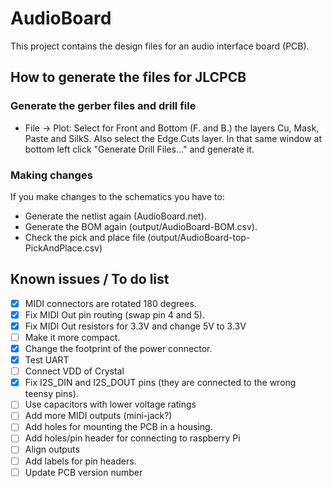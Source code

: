 # AudioBoard

This project contains the design files for an audio interface board (PCB).

## How to generate the files for JLCPCB

### Generate the gerber files and drill file

- File -> Plot: Select for Front and Bottom (F. and B.) the layers Cu, Mask, Paste and SilkS. Also select the Edge.Cuts layer.
  In that same window at bottom left click "Generate Drill Files..." and generate it.

### Making changes

If you make changes to the schematics you have to:

- Generate the netlist again (AudioBoard.net).
- Generate the BOM again (output/AudioBoard-BOM.csv).
- Check the pick and place file (output/AudioBoard-top-PickAndPlace.csv)

## Known issues / To do list

- [x] MIDI connectors are rotated 180 degrees.
- [x] Fix MIDI Out pin routing (swap pin 4 and 5).
- [x] Fix MIDI Out resistors for 3.3V and change 5V to 3.3V
- [ ] Make it more compact.
- [x] Change the footprint of the power connector.
- [x] Test UART
- [ ] Connect VDD of Crystal
- [x] Fix I2S_DIN and I2S_DOUT pins (they are connected to the wrong teensy pins).
- [ ] Use capacitors with lower voltage ratings
- [ ] Add more MIDI outputs (mini-jack?)
- [ ] Add holes for mounting the PCB in a housing.
- [ ] Add holes/pin header for connecting to raspberry Pi
- [ ] Align outputs
- [ ] Add labels for pin headers.
- [ ] Update PCB version number
